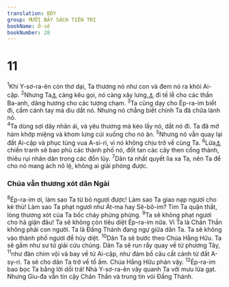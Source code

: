 ```yaml
---
translation: BDY
group: MƯỜI BẢY SÁCH TIÊN TRI
bookName: Ô-sê 
bookNumber: 28
---
```


<div class="title"><h1>11</h1></div>
<span class="verse os_11_1"><sup>1</sup>Khi Y-sơ-ra-ên còn thơ dại, Ta thương nó như con và đem nó ra khỏi Ai-cập. </span>
<span class="verse os_11_2"><sup>2</sup>Nhưng Ta<a href="#" data-toggle="tooltip" data-placement="bottom" title="Nt họ Ctd các sứ giả Ta">⚓</a> càng kêu gọi, nó càng xây lưng,<a href="#" data-toggle="tooltip" data-placement="bottom" title="Nt mặt">⚓</a> đi tế lễ cho các thần Ba-anh, dâng hương cho các tượng chạm. </span>
<span class="verse os_11_3"><sup>3</sup>Ta cũng dạy cho Ép-ra-im biết đi, cầm cánh tay mà dìu dắt nó. Nhưng nó chẳng biết chính Ta đã chữa lành nó.<br/></span>
<span class="verse os_11_4"><sup>4</sup>Ta dùng sợi dây nhân ái, và yêu thương mà kéo lấy nó, dắt nó đi. Ta đã mở hàm khớp miệng và khom lưng cúi xuống cho nó ăn. </span>
<span class="verse os_11_5"><sup>5</sup>Nhưng nó vẫn quay lại đất Ai-cập và phục tùng vua A-si-ri, vì nó không chịu trở về cùng Ta. </span>
<span class="verse os_11_6"><sup>6</sup>Lửa<a href="#" data-toggle="tooltip" data-placement="bottom" title="hàm ý">⚓</a> chiến tranh sẽ bao phủ các thành phố nó, đốt tan các cây then cổng thành, thiêu rụi nhân dân trong các đồn lũy. </span>
<span class="verse os_11_7"><sup>7</sup>Dân ta nhất quyết lìa xa Ta, nên Ta để cho nó mang ách nô lệ, không ai giải phóng được.</span>
<div class="title"><h3>Chúa vẫn thương xót dân Ngài</h3></div>
<span class="verse os_11_8"><sup>8</sup>Ép-ra-im ơi, làm sao Ta từ bỏ ngươi được! Làm sao Ta giao nạp ngươi cho kẻ thù! Làm sao Ta phạt ngươi như Át-ma hay Sê-bô-im? Tim Ta quặn thắt, lòng thương xót của Ta bốc cháy phừng phừng. </span>
<span class="verse os_11_9"><sup>9</sup>Ta sẽ không phạt ngươi cho hả giận đâu! Ta sẽ không còn tiêu diệt Ép-ra-im nữa. Vì Ta là Chân Thần không phải con người. Ta là Đấng Thánh đang ngự giữa dân Ta. Ta sẽ không vào thành phố ngươi để hủy diệt. </span>
<span class="verse os_11_10"><sup>10</sup>Dân Ta sẽ bước theo Chúa Hằng Hữu. Ta sẽ gầm như sư tử giải cứu chúng. Dân Ta sẽ run rẩy quay về từ phương Tây, </span>
<span class="verse os_11_11"><sup>11</sup>như đàn chim vội vã bay về từ Ai-cập, như đám bồ câu cất cánh từ đất A-sy-ri. Ta sẽ cho dân Ta trở về tổ ấm. Chúa Hằng Hữu phán vậy. </span>
<span class="verse os_11_12"><sup>12</sup>Ép-ra-im bao bọc Ta bằng lời dối trá! Nhà Y-sơ-ra-ên vây quanh Ta với mưu lừa gạt. Nhưng Giu-đa vẫn tin cậy Chân Thần và trung tín vói Đấng Thánh.</span>
